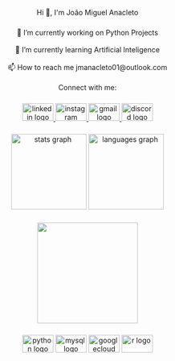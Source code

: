 <p align="center">Hi 👋, I'm João Miguel Anacleto</p>

###

<p align="center">🔭 I’m currently working on Python Projects<br><br>🌱 I’m currently learning Artificial Inteligence<br><br>📫 How to reach me jmanacleto01@outlook.com<br><br>Connect with me:</p>

###

<div align="center">
  <a href="linkedin.com/in/joaomiguelanacleto/" target="_blank">
    <img src="https://raw.githubusercontent.com/maurodesouza/profile-readme-generator/master/src/assets/icons/social/linkedin/default.svg" width="62" height="35" alt="linkedin logo"  />
  </a>
  <a href="https://www.instagram.com/jmanaclet/" target="_blank">
    <img src="https://raw.githubusercontent.com/maurodesouza/profile-readme-generator/master/src/assets/icons/social/instagram/default.svg" width="62" height="35" alt="instagram logo"  />
  </a>
  <a href="jmanacleto01@gmail.com" target="_blank">
    <img src="https://raw.githubusercontent.com/maurodesouza/profile-readme-generator/master/src/assets/icons/social/gmail/default.svg" width="62" height="35" alt="gmail logo"  />
  </a>
  <img src="https://raw.githubusercontent.com/maurodesouza/profile-readme-generator/master/src/assets/icons/social/discord/default.svg" width="62" height="35" alt="discord logo"  />
</div>

###

<div align="center">
  <img src="https://github-readme-stats.vercel.app/api?hide_title=true&hide_rank=false&show_icons=true&include_all_commits=true&count_private=true&disable_animations=true&theme=chartreuse-dark&locale=en&hide_border=true&username=jmanacleto" height="150" alt="stats graph"  />
  <img src="https://github-readme-stats.vercel.app/api/top-langs?locale=en&hide_title=false&layout=compact&card_width=320&langs_count=5&theme=chartreuse-dark&hide_border=true&username=jmanacleto" height="150" alt="languages graph"  />
</div>

###

<div align="center">
  <img height="200" src="https://media.giphy.com/media/ao9DUiTKH60XS/giphy.gif"  />
</div>

###

<div align="center">
  <img src="https://cdn.jsdelivr.net/gh/devicons/devicon/icons/python/python-original.svg" height="35" width="62" alt="python logo"  />
  <img src="https://cdn.jsdelivr.net/gh/devicons/devicon/icons/mysql/mysql-original.svg" height="35" width="62" alt="mysql logo"  />
  <img src="https://cdn.jsdelivr.net/gh/devicons/devicon/icons/googlecloud/googlecloud-original.svg" height="35" width="62" alt="googlecloud logo"  />
  <img src="https://cdn.jsdelivr.net/gh/devicons/devicon/icons/r/r-original.svg" height="35" width="62" alt="r logo"  />
</div>

###
